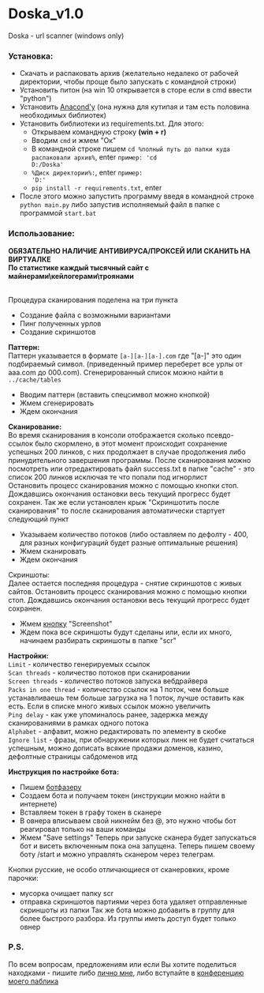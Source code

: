 # Doska_v1.0
Doska - url scanner (windows only)<br>
<h3>Установка:</h3>

* Скачать и распаковать архив (желательно недалеко от рабочей директории, чтобы проще было запускать с командной строки)
* Установить питон (на win 10 открывается в сторе если в cmd ввести "python")
* Установить <a href = "https://www.anaconda.com/products/individual#windows">Anacond'у</a> (она нужна для кутипая и там есть половина необходимых библиотек)
* Установить библиотеки из requirements.txt. Для этого:
  * Открываем командную строку <b>(win + r)</b>
  * Вводим <code>cmd</code> и жмем "Ок"
  * В командной строке пишем <code>cd %полный путь до папки куда распаковали архив%</code>, enter <code>пример: 'cd D:/Doska'<br></code>
  * <code>%Диск директории%:</code>, enter <code>пример: 'D:'</code>
  * <code>pip install -r requirements.txt</code>, enter
* После этого можно запустить программу введя в командной строке <code>python main.py</code> либо запустив исполняемый файл в папке с программой <code>start.bat</code>

<h3>Использование:</h3>
<b>ОБЯЗАТЕЛЬНО НАЛИЧИЕ АНТИВИРУСА/ПРОКСЕЙ ИЛИ СКАНИТЬ НА ВИРТУАЛКЕ</b><br>
<b>По статистике каждый тысячный сайт с майнерами\кейлогерами\троянами</b><br><br>

Процедура сканирования поделена на три пункта
* Создание файла с возможными вариантами
* Пинг полученных урлов
* Создание скриншотов

<b>Паттерн:</b><br>
Паттерн указывается в формате <code>[a-][a-][a-].com</code> где "[a-]" это один подбираемый символ. (приведенный пример переберет все урлы от aaa.com до 000.com). Сгенерированный список можно найти в <code>../cache/tables</code>
* Вводим  паттерн (вставить спецсимвол можно кнопкой)
* Жмем сгенерировать
* Ждем окончания

<b>Сканирование:</b><br>
Во время сканирования в консоли отображается сколько псевдо-ссылок было скормлено, в этот момент происходит сохранение успешных 200 линков, с них продолжает в случае продолжения либо принудительного завершения программы. После сканирования можно посмотреть или отредактировать файл success.txt в папке "cache" - это список 200 линков исключая те что попали под игнорлист<br>
Остановить процесс сканирования можно с помощью кнопки стоп. Дождавшись окончания остановки весь текущий прогресс будет сохранен.
Так же если установлен крыж "Скриншотить после сканирования" то после сканирования автоматически стартует следующий пункт
* Указываем количество потоков (либо оставляем по дефолту - 400, для разных конфигураций будет разные оптимальные решения)
* Жмем сканировать
* Ждем окончания

Скриншоты:<br>
Далее остается последняя процедура - снятие скриншотов с живых сайтов.
Остановить процесс сканирования можно с помощью кнопки стоп. Дождавшись окончания остановки весь текущий прогресс будет сохранен.
* Жмем <a href = "https://youtu.be/zXaOgdtir9o">кнопку</a> "Screenshot"
* Ждем пока все скриншоты будут сделаны или, если их много, начинаем разбирать скриншоты в папке "scr"

<b>Настройки:</b><br>
<code>Limit</code> - количество генерируемых ссылок<br>
<code>Scan threads</code> - количество потоков при сканировании<br>
<code>Screen threads</code> - количество потоков запуска вебдрайвера<br>
<code>Packs in one thread</code> - количество ссылок на 1 поток, чем больше устанавливаешь тем больше загрузка на 1 поток, лучше оставить как есть. Если в списке много живых ссылок можно увеличить<br>
<code>Ping delay</code> - как уже упоминалось ранее, задержка между сканированиями в рамках одного потока<br>
<code>Alphabet</code> - алфавит, можно редактировать по элементу в скобке<br>
<code>Ignore list</code> - фразы, при обнаружении которых линк не будет считаться успешным, можно дописать всякие продажи доменов, казино, дефолтные страницы сабдоменов итд

<b>Инструкция по настройке бота:</b>
* Пишем <a href = "http://t.me/BotFather">ботфазеру</a>  
* Создаем бота и получаем токен (инструкции можно найти в интернете)
* Вставляем токен в графу токен в сканере
* В овнера вписываем свой никнейм без @, это нужно чтобы бот реагировал только на ваши команды
* Жмем "Save settings" 
Теперь при запуске сканера будет запускаться бот и висеть включенным пока она запущена. Теперь пишем своему боту /start и можно управлять сканером через телеграм.

Кнопки русские, не особо отличающиеся от сканеровких, кроме парочки:
* мусорка очищает папку scr
* отправка скриншотов партиями через бота удаляет отправленные скриншоты из папки
Так же бота можно добавить в группу для более быстрого разбора. Из группы иметь доступ будет только овнер

<h3>P.S.</h3>
По всем вопросам, предложениям или если Вы хотите поделиться находками - пишите либо <a href = "https://t.me/BotFather">лично мне</a>, либо вступайте в <a href = "https://t.me/foti_chat">конференцию моего паблика</a>

